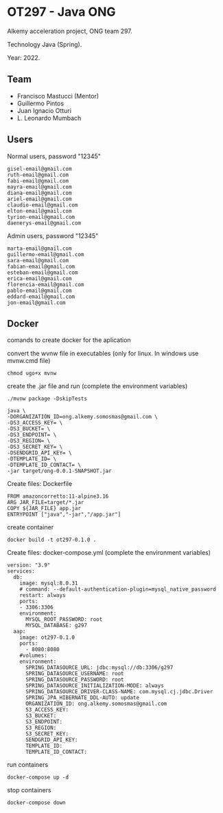 # OT297 - Java ONG

Alkemy acceleration project, ONG team 297.

Technology Java (Spring).

Year: 2022.

## Team

- Francisco Mastucci (Mentor)
- Guillermo Pintos
- Juan Ignacio Otturi
- L. Leonardo Mumbach

## Users

Normal users, password "12345"
```
gisel-email@gmail.com
ruth-email@gmail.com
fabi-email@gmail.com
mayra-email@gmail.com
diana-email@gmail.com
ariel-email@gmail.com
claudio-email@gmail.com
elton-email@gmail.com
tyrion-email@gmail.com
daenerys-email@gmail.com
```

Admin users, password "12345"
```
marta-email@gmail.com
guillermo-email@gmail.com
sara-email@gmail.com
fabian-email@gmail.com
esteban-email@gmail.com
erica-email@gmail.com
florencia-email@gmail.com
pablo-email@gmail.com
eddard-email@gmail.com
jon-email@gmail.com
```

## Docker

comands to create docker for the aplication

convert the wvnw file in executables (only for linux. In windows use mvnw.cmd file)
```
chmod ugo+x mvnw
```
create the .jar file and run (complete the environment variables)
```
./mvnw package -DskipTests

java \
-DORGANIZATION_ID=ong.alkemy.somosmas@gmail.com \
-DS3_ACCESS_KEY= \
-DS3_BUCKET= \
-DS3_ENDPOINT= \
-DS3_REGION= \
-DS3_SECRET_KEY= \
-DSENDGRID_API_KEY= \
-DTEMPLATE_ID= \
-DTEMPLATE_ID_CONTACT= \
-jar target/ong-0.0.1-SNAPSHOT.jar
```

Create files: Dockerfile

```
FROM amazoncorretto:11-alpine3.16
ARG JAR_FILE=target/*.jar
COPY ${JAR_FILE} app.jar
ENTRYPOINT ["java","-jar","/app.jar"]
```

create container

```
docker build -t ot297-0.1.0 .
```

Create files: docker-compose.yml (complete the environment variables)

```
version: "3.9"
services:
  db:
    image: mysql:8.0.31
    # command: --default-authentication-plugin=mysql_native_password
    restart: always
    ports:
    - 3306:3306
    environment:
      MYSQL_ROOT_PASSWORD: root
      MYSQL_DATABASE: g297
  aap:
    image: ot297-0.1.0
    ports:
      - 8080:8080
    #volumes:
    environment:
      SPRING_DATASOURCE_URL: jdbc:mysql://db:3306/g297
      SPRING_DATASOURCE_USERNAME: root
      SPRING_DATASOURCE_PASSWORD: root
      SPRING_DATASOURCE_INITIALIZATION-MODE: always
      SPRING_DATASOURCE_DRIVER-CLASS-NAME: com.mysql.cj.jdbc.Driver
      SPRING_JPA_HIBERNATE_DDL-AUTO: update
      ORGANIZATION_ID: ong.alkemy.somosmas@gmail.com
      S3_ACCESS_KEY:
      S3_BUCKET:
      S3_ENDPOINT:
      S3_REGION:
      S3_SECRET_KEY:
      SENDGRID_API_KEY:
      TEMPLATE_ID:
      TEMPLATE_ID_CONTACT:
```

run containers

```
docker-compose up -d
```
stop containers

```
docker-compose down
```



